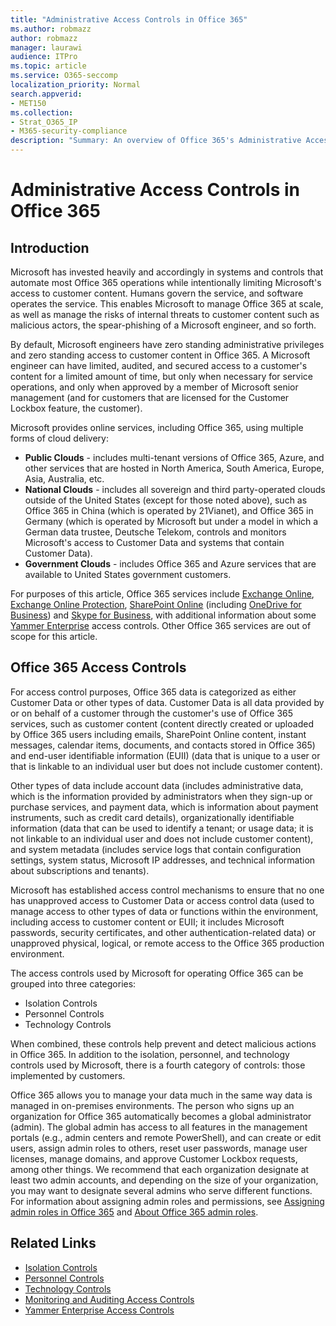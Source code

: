 ```yaml
---
title: "Administrative Access Controls in Office 365"
ms.author: robmazz
author: robmazz
manager: laurawi
audience: ITPro
ms.topic: article
ms.service: O365-seccomp
localization_priority: Normal
search.appverid:
- MET150
ms.collection:
- Strat_O365_IP
- M365-security-compliance
description: "Summary: An overview of Office 365's Administrative Access Controls and data categorization."
---
```


# Administrative Access Controls in Office 365 

## Introduction
Microsoft has invested heavily and accordingly in systems and controls that automate most Office 365 operations while intentionally limiting Microsoft's access to customer content. Humans govern the service, and software operates the service. This enables Microsoft to manage Office 365 at scale, as well as manage the risks of internal threats to customer content such as malicious actors, the spear-phishing of a Microsoft engineer, and so forth.

By default, Microsoft engineers have zero standing administrative privileges and zero standing access to customer content in Office 365. A Microsoft engineer can have limited, audited, and secured access to a customer's content for a limited amount of time, but only when necessary for service operations, and only when approved by a member of Microsoft senior management (and for customers that are licensed for the Customer Lockbox feature, the customer).

Microsoft provides online services, including Office 365, using multiple forms of cloud delivery:

- **Public Clouds** - includes multi-tenant versions of Office 365, Azure, and other services that are hosted in North America, South America, Europe, Asia, Australia, etc.
- **National Clouds** - includes all sovereign and third party-operated clouds outside of the United States (except for those noted above), such as Office 365 in China (which is operated by 21Vianet), and Office 365 in Germany (which is operated by Microsoft but under a model in which a German data trustee, Deutsche Telekom, controls and monitors Microsoft's access to Customer Data and systems that contain Customer Data).
- **Government Clouds** - includes Office 365 and Azure services that are available to United States government customers.

For purposes of this article, Office 365 services include [Exchange Online](https://docs.microsoft.com/Exchange/exchange-online), [Exchange Online Protection](https://docs.microsoft.com/Office365/SecurityCompliance/eop/exchange-online-protection-overview), [SharePoint Online](https://docs.microsoft.com/sharepoint/sharepoint-online) (including [OneDrive for Business](https://docs.microsoft.com/OneDrive/onedrive)) and [Skype for Business](https://docs.microsoft.com/SkypeForBusiness/skype-for-business-online), with additional information about some [Yammer Enterprise](https://support.office.com/article/yammer-–-admin-help-e1464355-1f97-49ac-b2aa-dd320b179dbe?ui=en-US&rs=en-US&ad=US) access controls. Other Office 365 services are out of scope for this article.

## Office 365 Access Controls
For access control purposes, Office 365 data is categorized as either Customer Data or other types of data. Customer Data is all data provided by or on behalf of a customer through the customer's use of Office 365 services, such as customer content (content directly created or uploaded by Office 365 users including emails, SharePoint Online content, instant messages, calendar items, documents, and contacts stored in Office 365) and end-user identifiable information (EUII) (data that is unique to a user or that is linkable to an individual user but does not include customer content). 

Other types of data include account data (includes administrative data, which is the information provided by administrators when they sign-up or purchase services, and payment data, which is information about payment instruments, such as credit card details), organizationally identifiable information (data that can be used to identify a tenant; or usage data; it is not linkable to an individual user and does not include customer content), and system metadata (includes service logs that contain configuration settings, system status, Microsoft IP addresses, and technical information about subscriptions and tenants).

Microsoft has established access control mechanisms to ensure that no one has unapproved access to Customer Data or access control data (used to manage access to other types of data or functions within the environment, including access to customer content or EUII; it includes Microsoft passwords, security certificates, and other authentication-related data) or unapproved physical, logical, or remote access to the Office 365 production environment.

The access controls used by Microsoft for operating Office 365 can be grouped into three categories:
- Isolation Controls
- Personnel Controls
- Technology Controls

When combined, these controls help prevent and detect malicious actions in Office 365. In addition to the isolation, personnel, and technology controls used by Microsoft, there is a fourth category of controls: those implemented by customers.

Office 365 allows you to manage your data much in the same way data is managed in on-premises environments. The person who signs up an organization for Office 365 automatically becomes a global administrator (admin). The global admin has access to all features in the management portals (e.g., admin centers and remote PowerShell), and can create or edit users, assign admin roles to others, reset user passwords, manage user licenses, manage domains, and approve Customer Lockbox requests, among other things. We recommend that each organization designate at least two admin accounts, and depending on the size of your organization, you may want to designate several admins who serve different functions. For information about assigning admin roles and permissions, see [Assigning admin roles in Office 365](https://support.office.com/article/Assigning-admin-roles-in-Office-365-eac4d046-1afd-4f1a-85fc-8219c79e1504) and [About Office 365 admin roles](https://support.office.com/article/Permissions-in-Office-365-DA585EEA-F576-4F55-A1E0-87090B6AAA9D).


## Related Links

- [Isolation Controls](office-365-isolation-controls.md)
- [Personnel Controls](office-365-personnel-controls.md)
- [Technology Controls](office-365-technology-controls.md)
- [Monitoring and Auditing Access Controls](office-365-monitoring-and-auditing-access-controls.md)
- [Yammer Enterprise Access Controls](office-365-yammer-enterprise-access-controls.md)